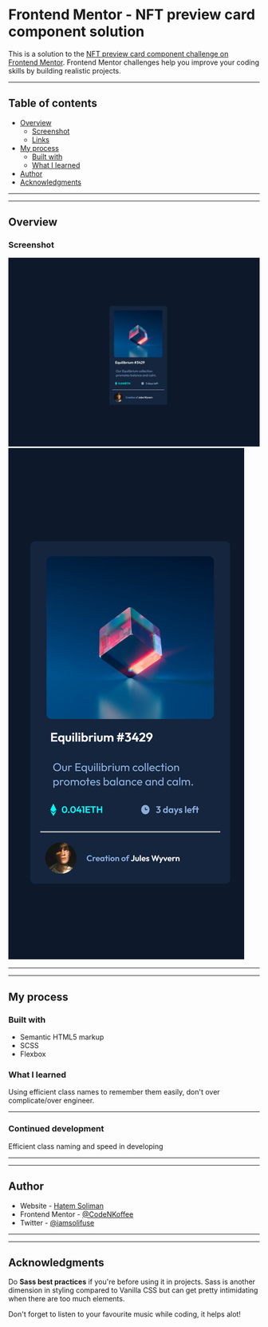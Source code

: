 # Frontend Mentor - NFT preview card component solution

This is a solution to the [NFT preview card component challenge on Frontend Mentor](https://www.frontendmentor.io/challenges/nft-preview-card-component-SbdUL_w0U). Frontend Mentor challenges help you improve your coding skills by building realistic projects. 

---

## Table of contents

- [Overview](#overview)
  - [Screenshot](#screenshot)
  - [Links](#links)
- [My process](#my-process)
  - [Built with](#built-with)
  - [What I learned](#what-i-learned)
- [Author](#author)
- [Acknowledgments](#acknowledgments)

---
---

## Overview

### Screenshot

![Desktop Version](./images/desktop.png)
![Mobile Version](./images/mobile.png)

---
---

## My process

### Built with

- Semantic HTML5 markup
- SCSS
- Flexbox


### What I learned

Using efficient class names to remember them easily, don't over complicate/over engineer.

---

### Continued development

Efficient class naming and speed in developing

---
---

## Author

- Website - [Hatem Soliman](https://www.hatemsoliman.dev/)
- Frontend Mentor - [@CodeNKoffee](https://www.frontendmentor.io/profile/CodeNKoffee)
- Twitter - [@iamsolifuse](https://twitter.com/iamsolifuse)

---
---

## Acknowledgments

Do **Sass best practices** if you're before using it in projects. Sass is another dimension in styling compared to Vanilla CSS but can get pretty intimidating when there are too much elements.

Don't forget to listen to your favourite music while coding, it helps alot!